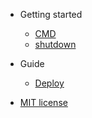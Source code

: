 
- Getting started

  - [CMD](README.md)
  - [shutdown](shutdown.md)

- Guide

  - [Deploy](deploy.md)

- [MIT license](license.md)
